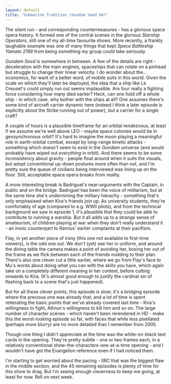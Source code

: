 ```yaml
---
layout: default
title: "Submarine Tradition (Gundam Seed 04)"
---
```


The silent run - and corresponding countermeasures - has a glorious space opera history. It formed one of the central scenes in the glorious *Starship Operators*, still one of my all-time favourite shows. More recently, a frankly laughable example was one of many things that kept *Space Battleship Yamato 2199* from being something my group could take seriously.

*Gundam Seed* is somewhere in between. A few of the details are right - deceleration with the main engines, spaceships that can rotate on a pinhead but struggle to change their linear velocity. I do wonder about the... economics, for want of a better word, of mobile suits in this world. Given the scale on which they'll later be deployed, the idea that a ship like Le Creuset's could simply run out seems implausible. Are four really a fighting force considering how many died earlier? Heck, can one hold off a whole ship - in which case, why bother with the ships at all? One assumes there's some kind of aircraft carrier dynamic here (indeed I think a later episode is explicitly about the Strike running out of power), but a carrier for a single craft?

A couple of hours is a plausible timeframe for an orbital rendezvous, at least if we assume we're well above LEO - maybe space colonies would be in geosynchronous orbit? It's hard to imagine the moon playing a meaningful role in earth-orbital combat, except by long-range kinetic attacks - something which doesn't seem to exist in the *Gundam* universe (and would probably have wiped out *everything* in orbit). And there seems to be some inconsistency about gravity - people float around when it suits the visuals, but adopt conventional up-down postures more often than not, and I'm pretty sure the queue of civilians being interviewed was lining up on the floor. Still, acceptable space opera breaks from reality.

A more interesting break is Badriguel's near-arguments with the Captain, in public and on the bridge. Badriguel has been the voice of militarism, but at the same time she's undermining the military hierachy - something that's only emphasised when Kira's friends join up. As university students, they're comfortably of age (compared to e.g. WWII pilots), and from the technical background we saw in episode 1, it's plausible that they could be able to contribute to running a warship. But it all adds up to a strange sense of amateurism, of children playing at war when they don't really understand it - an ironic counterpart to Ramius' earlier complaints at their pacifism.

Flay, in yet another piece of irony (this one not available to first-time viewers), is the odd one out. We don't (yet) see her in uniform, and around the dining table the camera makes a point of avoiding her, boxing her out of the frame as we flick between each of the friends nodding to their plan. There's also one clever cut a little earlier, where we go from Flay's face to Mu's words about doing what you can with the skills you have, which again take on a completely different meaning in her context, before cutting onwards to Kira. (It's almost good enough to justify the cardinal sin of flashing back to a scene that's just happened).

But for all these clever points, this episode is slow; it's a bridging episode where the previous one was already that, and a lot of time is spent reiterating the basic points that we've already covered last time - Kira's willingness to fight, Athrun's willingness to kill him and so on. The large number of character scenes - which haven't been rerendered in HD - make this the worst-looking episode so far, with faces that while less pixellated (perhaps more blurry) are no more detailed than I remember from 2005.

Though one thing I didn't appreciate at the time was the white-on-black text cards in the opening. They're pretty subtle - one or two frames each, in a relatively conventional show-the-characters-one-at-a-time opening - and I wouldn't have got the Evangelion reference even if I had noticed them.

I'm starting to get worried about the pacing - IIRC that was the biggest flaw in the middle section, and the 45 remaining episodes is plenty of time for this show to drag. But I'm seeing enough cleverness to keep me going, at least for now. Roll on next week.
